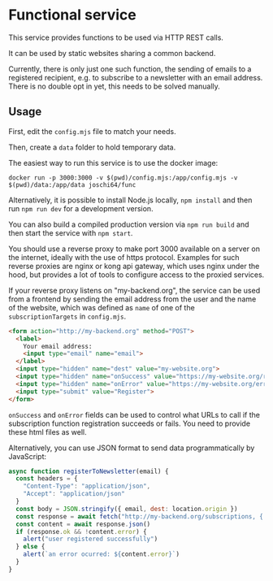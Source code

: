 # Functional service

This service provides functions to be used via HTTP REST calls.

It can be used by static websites sharing a common backend.

Currently, there is only just one such function, the sending of emails to a registered recipient, e.g. to subscribe to a newsletter with an email address. There is no double opt in yet, this needs to be solved manually.

## Usage

First, edit the `config.mjs` file to match your needs.

Then, create a `data` folder to hold temporary data.

The easiest way to run this service is to use the docker image:

```shell
docker run -p 3000:3000 -v $(pwd)/config.mjs:/app/config.mjs -v $(pwd)/data:/app/data joschi64/func
```

Alternatively, it is possible to install Node.js locally, `npm install` and then run `npm run dev` for a development version.

You can also build a compiled production version via `npm run build` and then start the service with `npm start`.

You should use a reverse proxy to make port 3000 available on a server on the internet, ideally with the use of https protocol. Examples for such reverse proxies are nginx or kong api gateway, which uses nginx under the hood, but provides a lot of tools to configure access to the proxied services.

If your reverse proxy listens on "my-backend.org", the service can be used from a frontend by sending the email address from the user and the name of the website, which was defined as `name` of one of the `subscriptionTargets` in `config.mjs`.

```html
<form action="http://my-backend.org" method="POST">
  <label>
    Your email address:
    <input type="email" name="email">
  </label>
  <input type="hidden" name="dest" value="my-website.org">
  <input type="hidden" name="onSuccess" value="https://my-website.org/registered-successfully.html">
  <input type="hidden" name="onError" value="https://my-website.org/error-on-register.html">
  <input type="submit" value="Register">
</form>
```

`onSuccess` and `onError` fields can be used to control what URLs to call if the subscription function registration succeeds or fails. You need to provide these html files as well.

Alternatively, you can use JSON format to send data programmatically by JavaScript:

```javascript
async function registerToNewsletter(email) {
  const headers = {
    "Content-Type": "application/json",
    "Accept": "application/json"
  }
  const body = JSON.stringify({ email, dest: location.origin })
  const response = await fetch("http://my-backend.org/subscriptions, { method: "POST", headers, body })
  const content = await response.json()
  if (response.ok && !content.error) {
    alert("user registered successfully")
  } else {
    alert(`an error ocurred: ${content.error}`)
  }
}
```
